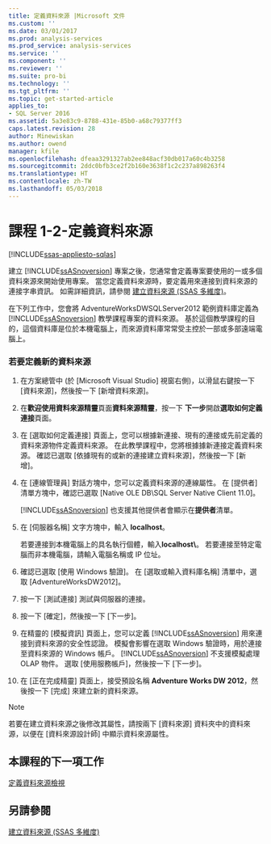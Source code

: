 ```yaml
---
title: 定義資料來源 |Microsoft 文件
ms.custom: ''
ms.date: 03/01/2017
ms.prod: analysis-services
ms.prod_service: analysis-services
ms.service: ''
ms.component: ''
ms.reviewer: ''
ms.suite: pro-bi
ms.technology: ''
ms.tgt_pltfrm: ''
ms.topic: get-started-article
applies_to:
- SQL Server 2016
ms.assetid: 5a3e83c9-8788-431e-85b0-a68c79377ff3
caps.latest.revision: 28
author: Minewiskan
ms.author: owend
manager: kfile
ms.openlocfilehash: dfeaa3291327ab2ee848acf30db017a60c4b3258
ms.sourcegitcommit: 2ddc0bfb3ce2f2b160e3638f1c2c237a898263f4
ms.translationtype: HT
ms.contentlocale: zh-TW
ms.lasthandoff: 05/03/2018
---
```

# <a name="lesson-1-2---defining-a-data-source"></a>課程 1-2-定義資料來源
[!INCLUDE[ssas-appliesto-sqlas](../includes/ssas-appliesto-sqlas.md)]

建立 [!INCLUDE[ssASnoversion](../includes/ssasnoversion-md.md)] 專案之後，您通常會定義專案要使用的一或多個資料來源來開始使用專案。 當您定義資料來源時，要定義用來連接到資料來源的連接字串資訊。 如需詳細資訊，請參閱 [建立資料來源 &#40;SSAS 多維度&#41;](../analysis-services/multidimensional-models/create-a-data-source-ssas-multidimensional.md)。  
  
在下列工作中，您會將 AdventureWorksDWSQLServer2012 範例資料庫定義為 [!INCLUDE[ssASnoversion](../includes/ssasnoversion-md.md)] 教學課程專案的資料來源。 基於這個教學課程的目的，這個資料庫是位於本機電腦上，而來源資料庫常常受主控於一部或多部遠端電腦上。  
  
### <a name="to-define-a-new-data-source"></a>若要定義新的資料來源  
  
1.  在方案總管中 (於 [Microsoft Visual Studio] 視窗右側)，以滑鼠右鍵按一下 [資料來源]，然後按一下 [新增資料來源]。  
  
2.  在**歡迎使用資料來源精靈**頁面**資料來源精靈**，按一下 **下一步**開啟**選取如何定義連接**頁面。  
  
3.  在 [選取如何定義連接] 頁面上，您可以根據新連接、現有的連接或先前定義的資料來源物件定義資料來源。 在此教學課程中，您將根據據新連接定義資料來源。 確認已選取 [依據現有的或新的連接建立資料來源]，然後按一下 [新增]。  
  
4.  在 [連線管理員] 對話方塊中，您可以定義資料來源的連線屬性。 在 [提供者] 清單方塊中，確認已選取 [Native OLE DB\SQL Server Native Client 11.0]。  
  
    [!INCLUDE[ssASnoversion](../includes/ssasnoversion-md.md)] 也支援其他提供者會顯示在**提供者**清單。  
  
5.  在 [伺服器名稱] 文字方塊中，輸入 **localhost**。  
  
    若要連接到本機電腦上的具名執行個體，輸入**localhost\\<instance name>**。 若要連接至特定電腦而非本機電腦，請輸入電腦名稱或 IP 位址。  
  
6.  確認已選取 [使用 Windows 驗證]。 在 [選取或輸入資料庫名稱] 清單中，選取 [AdventureWorksDW2012]。  
  
7.  按一下 [測試連接] 測試與伺服器的連接。  
  
8.  按一下 [確定]，然後按一下 [下一步]。  
  
9. 在精靈的 [模擬資訊] 頁面上，您可以定義 [!INCLUDE[ssASnoversion](../includes/ssasnoversion-md.md)] 用來連接到資料來源的安全性認證。 模擬會影響在選取 Windows 驗證時，用於連接至資料來源的 Windows 帳戶。 [!INCLUDE[ssASnoversion](../includes/ssasnoversion-md.md)] 不支援模擬處理 OLAP 物件。 選取 [使用服務帳戶]，然後按一下 [下一步]。  
  
10. 在 [正在完成精靈] 頁面上，接受預設名稱 **Adventure Works DW 2012**，然後按一下 [完成] 來建立新的資料來源。  
  
> [!NOTE]  
> 若要在建立資料來源之後修改其屬性，請按兩下 [資料來源] 資料夾中的資料來源，以便在 [資料來源設計師] 中顯示資料來源屬性。  
  
## <a name="next-task-in-lesson"></a>本課程的下一項工作  
[定義資料來源檢視](../analysis-services/lesson-1-3-defining-a-data-source-view.md)  
  
## <a name="see-also"></a>另請參閱  
[建立資料來源 &#40;SSAS 多維度&#41;](../analysis-services/multidimensional-models/create-a-data-source-ssas-multidimensional.md)  
  
